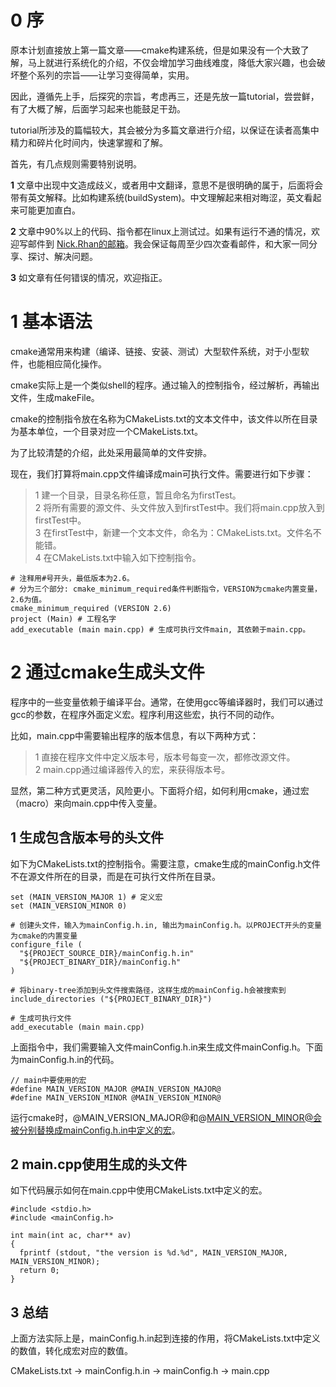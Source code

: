 # 0 序
原本计划直接放上第一篇文章——cmake构建系统，但是如果没有一个大致了解，马上就进行系统化的介绍，不仅会增加学习曲线难度，降低大家兴趣，也会破坏整个系列的宗旨——让学习变得简单，实用。

因此，遵循先上手，后探究的宗旨，考虑再三，还是先放一篇tutorial，尝尝鲜，有了大概了解，后面学习起来也能鼓足干劲。

tutorial所涉及的篇幅较大，其会被分为多篇文章进行介绍，以保证在读者高集中精力和碎片化时间内，快速掌握和了解。

首先，有几点规则需要特别说明。

**1** 文章中出现中文造成歧义，或者用中文翻译，意思不是很明确的属于，后面将会带有英文解释。比如构建系统(buildSystem)。中文理解起来相对晦涩，英文看起来可能更加直白。  

**2** 文章中90%以上的代码、指令都在linux上测试过。如果有运行不通的情况，欢迎写邮件到 [Nick.Rhan的邮箱](nick_rhan@outlook.com)。我会保证每周至少四次查看邮件，和大家一同分享、探讨、解决问题。

**3** 如文章有任何错误的情况，欢迎指正。

# 1 基本语法
cmake通常用来构建（编译、链接、安装、测试）大型软件系统，对于小型软件，也能相应简化操作。

cmake实际上是一个类似shell的程序。通过输入的控制指令，经过解析，再输出文件，生成makeFile。

cmake的控制指令放在名称为CMakeLists.txt的文本文件中，该文件以所在目录为基本单位，一个目录对应一个CMakeLists.txt。

为了比较清楚的介绍，此处采用最简单的文件安排。

现在，我们打算将main.cpp文件编译成main可执行文件。需要进行如下步骤：

> 1 建一个目录，目录名称任意，暂且命名为firstTest。  
2 将所有需要的源文件、头文件放入到firstTest中。我们将main.cpp放入到firstTest中。  
3 在firstTest中，新建一个文本文件，命名为：CMakeLists.txt。文件名不能错。  
4 在CMakeLists.txt中输入如下控制指令。  


```
# 注释用#号开头，最低版本为2.6。
# 分为三个部分: cmake_minimum_required条件判断指令，VERSION为cmake内置变量，2.6为值。
cmake_minimum_required (VERSION 2.6)
project (Main) # 工程名字
add_executable (main main.cpp) # 生成可执行文件main, 其依赖于main.cpp。
```

# 2 通过cmake生成头文件
程序中的一些变量依赖于编译平台。通常，在使用gcc等编译器时，我们可以通过gcc的参数，在程序外面定义宏。程序利用这些宏，执行不同的动作。

比如，main.cpp中需要输出程序的版本信息，有以下两种方式：

> 1 直接在程序文件中定义版本号，版本号每变一次，都修改源文件。  
2 main.cpp通过编译器传入的宏，来获得版本号。

显然，第二种方式更灵活，风险更小。下面将介绍，如何利用cmake，通过宏（macro）来向main.cpp中传入变量。

## 1 生成包含版本号的头文件

如下为CMakeLists.txt的控制指令。需要注意，cmake生成的mainConfig.h文件不在源文件所在的目录，而是在可执行文件所在目录。

```
set (MAIN_VERSION_MAJOR 1) # 定义宏
set (MAIN_VERSION_MINOR 0)

# 创建头文件，输入为mainConfig.h.in, 输出为mainConfig.h。以PROJECT开头的变量为cmake的内置变量
configure_file (
  "${PROJECT_SOURCE_DIR}/mainConfig.h.in"
  "${PROJECT_BINARY_DIR}/mainConfig.h"
)

# 将binary-tree添加到头文件搜索路径，这样生成的mainConfig.h会被搜索到
include_directories ("${PROJECT_BINARY_DIR}")

# 生成可执行文件
add_executable (main main.cpp)
```

上面指令中，我们需要输入文件mainConfig.h.in来生成文件mainConfig.h。下面为mainConfig.h.in的代码。

```
// main中要使用的宏
#define MAIN_VERSION_MAJOR @MAIN_VERSION_MAJOR@
#define MAIN_VERSION_MINOR @MAIN_VERSION_MINOR@
```

运行cmake时，@MAIN_VERSION_MAJOR@和@MAIN_VERSION_MINOR@会被分别替换成mainConfig.h.in中定义的宏。
## 2 main.cpp使用生成的头文件
如下代码展示如何在main.cpp中使用CMakeLists.txt中定义的宏。

```
#include <stdio.h>
#include <mainConfig.h>

int main(int ac, char** av)
{
  fprintf (stdout, "the version is %d.%d", MAIN_VERSION_MAJOR, MAIN_VERSION_MINOR);
  return 0;
}
```

## 3 总结
上面方法实际上是，mainConfig.h.in起到连接的作用，将CMakeLists.txt中定义的数值，转化成宏对应的数值。

CMakeLists.txt -> mainConfig.h.in -> mainConfig.h -> main.cpp
